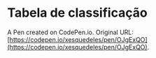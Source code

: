 # Tabela de classificação

A Pen created on CodePen.io. Original URL: [https://codepen.io/xesquedeles/pen/OJgExQO](https://codepen.io/xesquedeles/pen/OJgExQO).


